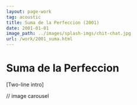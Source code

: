 ```yaml
---
layout: page-work
tag: acoustic
title: Suma de la Perfeccion (2001)
date: 2001-01-01
image_path: ../images/splash-imgs/chit-chat.jpg
url: /work/2001_suma.html
---
```

# Suma de la Perfeccion

[Two-line intro]

// image carousel
